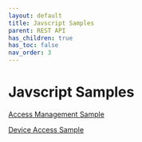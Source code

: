 ```yaml
---
layout: default
title: Javscript Samples
parent: REST API
has_children: true
has_toc: false
nav_order: 3
---
```

# Javscript Samples

[Access Management Sample](samples/access-management.js/README.md)

[Device Access Sample](../../samples/device-management.js/README.md)
